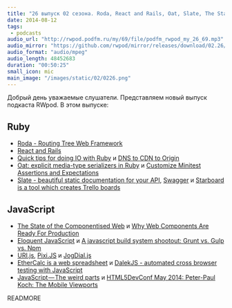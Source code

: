 ```yaml
---
title: "26 выпуск 02 сезона. Roda, React and Rails, Oat, Slate, The State of the Componentised Web, URI.js, DalekJS, EtherCalc и прочее"
date: 2014-08-12
tags:
 - podcasts
audio_url: "http://rwpod.podfm.ru/my/69/file/podfm_rwpod_my_26_69.mp3"
audio_mirror: "https://github.com/rwpod/mirror/releases/download/02.26/0226.mp3"
audio_format: "audio/mpeg"
audio_length: 48452683
duration: "00:50:25"
small_icon: mic
main_image: "/images/static/02/0226.png"
---
```


Добрый день уважаемые слушатели. Представляем новый выпуск подкаста RWpod. В этом выпуске:

## Ruby

 - [Roda - Routing Tree Web Framework](http://roda.jeremyevans.net/index.html)
 - [React and Rails](http://rny.io/rails/react/2014/07/31/reactjs-and-rails.html)
 - [Quick tips for doing IO with Ruby](http://mauricio.github.io/2014/08/03/quick-tips-for-doing-io-with-ruby.html) и [DNS to CDN to Origin](http://robots.thoughtbot.com/dns-cdn-origin)
 - [Oat: explicit media-type serializers in Ruby](http://new-bamboo.co.uk/blog/2013/11/21/oat-explicit-media-type-serializers-in-ruby) и [Customize Minitest Assertions and Expectations](http://chriskottom.com/blog/2014/08/customize-minitest-assertions-and-expectations/)
 - [Slate - beautiful static documentation for your API](https://github.com/tripit/slate), [Swagger](https://helloreverb.com/developers/swagger) и [Starboard is a tool which creates Trello boards](https://github.com/heroku/starboard)

## JavaScript

 - [The State of the Componentised Web](http://www.futureinsights.com/home/the-state-of-the-componentised-web.html) и [Why Web Components Are Ready For Production](http://developer.telerik.com/featured/web-components-ready-production/)
 - [Eloquent JavaScript](http://eloquentjavascript.net/) и [A javascript build system shootout: Grunt vs. Gulp vs. Npm](http://modernweb.com/2014/08/04/choose-grunt-gulp-npm/)
 - [URI.js](http://medialize.github.io/URI.js/), [Pixi.JS](http://www.pixijs.com/) и [JogDial.js](http://www.ohsean.net/plugins/jogdial/)
 - [EtherCalc is a web spreadsheet](https://ethercalc.org/) и [DalekJS - automated cross browser testing with JavaScript](http://dalekjs.com/)
 - [JavaScript — The weird parts](https://medium.com/@daffl/javascript-the-weird-parts-8ff3da55798e) и [HTML5DevConf May 2014: Peter-Paul Koch: The Mobile Viewports](https://www.youtube.com/watch?v=8J6EdpXdzqc)

READMORE


